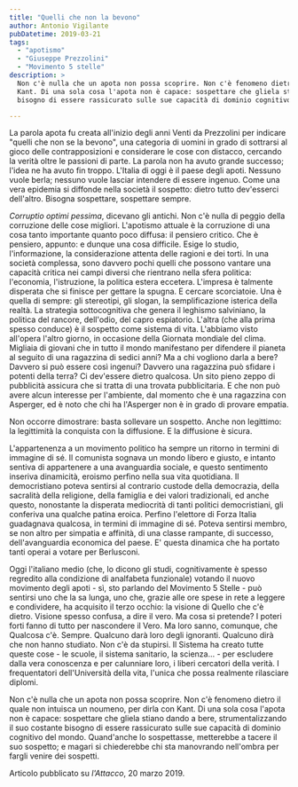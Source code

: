 ```yaml
---
title: "Quelli che non la bevono"
author: Antonio Vigilante
pubDatetime: 2019-03-21
tags: 
  - "apotismo"
  - "Giuseppe Prezzolini"
  - "Movimento 5 stelle"
description: >
  Non c'è nulla che un apota non possa scoprire. Non c'è fenomeno dietro il quale non intuisca un noumeno, per dirla con 
  Kant. Di una sola cosa l'apota non è capace: sospettare che gliela stiano dando a bere, strumentalizzando il suo costante 
  bisogno di essere rassicurato sulle sue capacità di dominio cognitivo del mondo.

---
```


La parola apota fu creata all'inizio degli anni Venti da Prezzolini per indicare "quelli che non se la bevono", una categoria di uomini in grado di sottrarsi al gioco delle contrapposizioni e considerare le cose con distacco, cercando la verità oltre le passioni di parte. La parola non ha avuto grande successo; l'idea ne ha avuto fin troppo. L'Italia di oggi è il paese degli apoti. Nessuno vuole berla; nessuno vuole lasciar intendere di essere ingenuo. Come una vera epidemia si diffonde nella società il sospetto: dietro tutto dev'esserci dell'altro. Bisogna sospettare, sospettare sempre.  

_Corruptio optimi pessima_, dicevano gli antichi. Non c'è nulla di peggio della corruzione delle cose migliori. L'apotismo attuale è la corruzione di una cosa tanto importante quanto poco diffusa: il pensiero critico. Che è pensiero, appunto: e dunque una cosa difficile. Esige lo studio, l'informazione, la considerazione attenta delle ragioni e dei torti. In una società complessa, sono davvero pochi quelli che possono vantare una capacità critica nei campi diversi che rientrano nella sfera politica: l'economia, l'istruzione, la politica estera eccetera. L'impresa è talmente disperata che si finisce per gettare la spugna. E cercare scorciatoie. Una è quella di sempre: gli stereotipi, gli slogan, la semplificazione isterica della realtà. La strategia sottocognitiva che genera il leghismo salviniano, la politica del rancore, dell'odio, del capro espiatorio. L'altra (che alla prima spesso conduce) è il sospetto come sistema di vita. L'abbiamo visto all'opera l'altro giorno, in occasione della Giornata mondiale del clima. Migliaia di giovani che in tutto il mondo manifestano per difendere il pianeta al seguito di una ragazzina di sedici anni? Ma a chi vogliono darla a bere? Davvero si può essere così ingenui? Davvero una ragazzina può sfidare i potenti della terra? Ci dev'essere dietro qualcosa. Un sito pieno zeppo di pubblicità assicura che si tratta di una trovata pubblicitaria. E che non può avere alcun interesse per l'ambiente, dal momento che è una ragazzina con Asperger, ed è noto che chi ha l'Asperger non è in grado di provare empatia.  
  
Non occorre dimostrare: basta sollevare un sospetto. Anche non legittimo: la legittimità la conquista con la diffusione. E la diffusione è sicura.  

L'appartenenza a un movimento politico ha sempre un ritorno in termini di immagine di sé. Il comunista sognava un mondo libero e giusto, e intanto sentiva di appartenere a una avanguardia sociale, e questo sentimento inseriva dinamicità, eroismo perfino nella sua vita quotidiana. Il democristiano poteva sentirsi al contrario custode della democrazia, della sacralità della religione, della famiglia e dei valori tradizionali, ed anche questo, nonostante la disperata mediocrità di tanti politici democristiani, gli conferiva una qualche patina eroica. Perfino l'elettore di Forza Italia guadagnava qualcosa, in termini di immagine di sé. Poteva sentirsi membro, se non altro per simpatia e affinità, di una classe rampante, di successo, dell'avanguardia economica del paese. E' questa dinamica che ha portato tanti operai a votare per Berlusconi.  

Oggi l'italiano medio (che, lo dicono gli studi, cognitivamente è spesso regredito alla condizione di analfabeta funzionale) votando il nuovo movimento degli apoti - sì, sto parlando del Movimento 5 Stelle - può sentirsi uno che la sa lunga, uno che, grazie alle ore spese in rete a leggere e condividere, ha acquisito il terzo occhio: la visione di Quello che c'è dietro. Visione spesso confusa, a dire il vero. Ma cosa si pretende? I poteri forti fanno di tutto per nascondere il Vero. Ma loro sanno, comunque, che Qualcosa c'è. Sempre. Qualcuno darà loro degli ignoranti. Qualcuno dirà che non hanno studiato. Non c'è da stupirsi. Il Sistema ha creato tutte queste cose - le scuole, il sistema sanitario, la scienza... - per escludere dalla vera conoscenza e per calunniare loro, i liberi cercatori della verità. I frequentatori dell'Università della vita, l'unica che possa realmente rilasciare diplomi.  

Non c'è nulla che un apota non possa scoprire. Non c'è fenomeno dietro il quale non intuisca un noumeno, per dirla con Kant. Di una sola cosa l'apota non è capace: sospettare che gliela stiano dando a bere, strumentalizzando il suo costante bisogno di essere rassicurato sulle sue capacità di dominio cognitivo del mondo. Quand'anche lo sospettasse, metterebbe a tacere il suo sospetto; e magari si chiederebbe chi sta manovrando nell'ombra per fargli venire dei sospetti.  
  
Articolo pubblicato su _l'Attacco_, 20 marzo 2019. 
  

